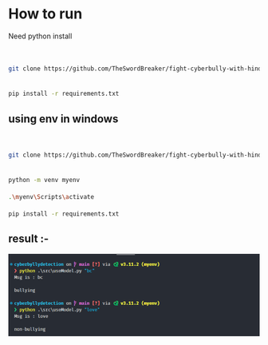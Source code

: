 # How to run

Need python install

```bash


git clone https://github.com/TheSwordBreaker/fight-cyberbully-with-hindi-english-code-text-approch.git


pip install -r requirements.txt

```

## using env in windows

```bash


git clone https://github.com/TheSwordBreaker/fight-cyberbully-with-hindi-english-code-text-approch.git


python -m venv myenv

.\myenv\Scripts\activate

pip install -r requirements.txt

```

## result :-

![Output](./res/output.png)
